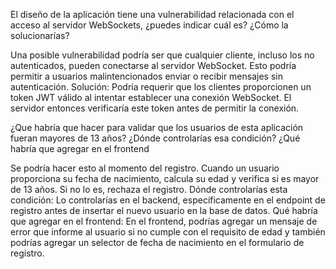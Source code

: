 El diseño de la aplicación tiene una vulnerabilidad relacionada con el acceso al servidor WebSockets, ¿puedes indicar cuál es? ¿Cómo la solucionarías?

Una posible vulnerabilidad podría ser que cualquier cliente, incluso los no autenticados, pueden conectarse al servidor WebSocket. Esto podría permitir a usuarios malintencionados enviar o recibir mensajes sin autenticación.
Solución: Podría requerir que los clientes proporcionen un token JWT válido al intentar establecer una conexión WebSocket. El servidor entonces verificaría este token antes de permitir la conexión.


¿Que habría que hacer para validar que los usuarios de esta aplicación fueran mayores de 13 años? ¿Dónde controlarías esa condición? ¿Qué habría que agregar en el frontend

Se podría hacer esto al momento del registro. Cuando un usuario proporciona su fecha de nacimiento, calcula su edad y verifica si es mayor de 13 años. Si no lo es, rechaza el registro.
Dónde controlarías esta condición: Lo controlarías en el backend, específicamente en el endpoint de registro antes de insertar el nuevo usuario en la base de datos.
Qué habría que agregar en el frontend: En el frontend, podrías agregar un mensaje de error que informe al usuario si no cumple con el requisito de edad y también podrías agregar un selector de fecha de nacimiento en el formulario de registro.
